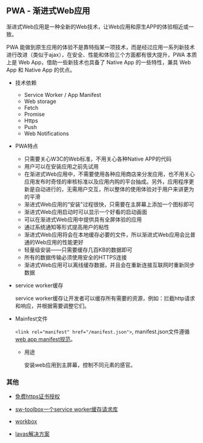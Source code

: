 ## PWA - 渐进式Web应用

渐进式Web应用是一种全新的Web技术，让Web应用和原生APP的体验相近或一致。

PWA 能做到原生应用的体验不是靠特指某一项技术，而是经过应用一系列新技术进行改进（类似于ajax），在安全、性能和体验三个方面都有很大提升，PWA 本质上是 Web App，借助一些新技术也具备了 Native App 的一些特性，兼具 Web App 和 Native App 的优点。

* 技术依赖

  - Service Worker / App Manifest
  - Web storage
  - Fetch
  - Promise
  - Https
  - Push
  - Web Notifications

* PWA特点

  - 只需要关心W3C的Web标准，不用关心各种Native APP的代码
  - 用户可以在安装应用之前先试用
  - 在渐进式Web应用中，不需要使用各种应用商店来分发应用，也不用关心应用发布时奇怪的审核标准以及应用内购的平台抽成。另外，应用程序更新是自动进行的，无需用户交互，所以整体的使用体验对于用户来讲更为的平滑
  - 渐进式Web应用的“安装”过程很快，只需要在主屏幕上添加一个图标即可
  - 渐进式Web应用启动时可以显示一个好看的启动画面
  - 可以在渐进式Web应用中提供具有全屏体验的应用
  - 通过系统通知等形式提高用户的粘性
  - 渐进式Web应用将会在本地缓存必要的文件，所以渐进式Web应用会比普通的Web应用的性能更好
  - 轻量级安装——只需要缓存几百KB的数据即可
  - 所有的数据传输必须使用安全的HTTPS连接
  - 渐进式Web应用可以离线缓存数据，并且会在重新连接互联网时重新同步数据

* service worker缓存

  service worker缓存让开发者可以缓存所有需要的资源，例如：拦截http请求和响应，并根据需要调整它们。

* Mainfest文件

  `<link rel="manifest" href="/manifest.json">`, manifest.json文件遵循[web app manifest规范](www.w3.org/TR/appmanifest/)。

  - 用途

    安装web应用到主屏幕，控制不同元素的感官。


### 其他

* [免费https证书授权](https://letsencrypt.org)

* [sw-toolbox一个service worker缓存请求库](https://github.com/GoogleChromeLabs/sw-toolbox)

* [workbox](https://github.com/GoogleChrome/workbox)

* [lavas解决方案](https://lavas.baidu.com/)

